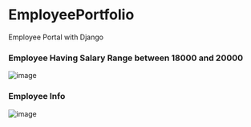 # EmployeePortfolio
 Employee Portal with Django

<h3>Employee Having Salary Range between 18000 and 20000</h3>

![image](https://github.com/user-attachments/assets/59bae8e3-588d-4c44-8233-b7693ed22d15)

<h3>Employee Info</h3>

![image](https://github.com/user-attachments/assets/015a0dbd-4eb3-45be-9e51-cde53c4db1d5)
